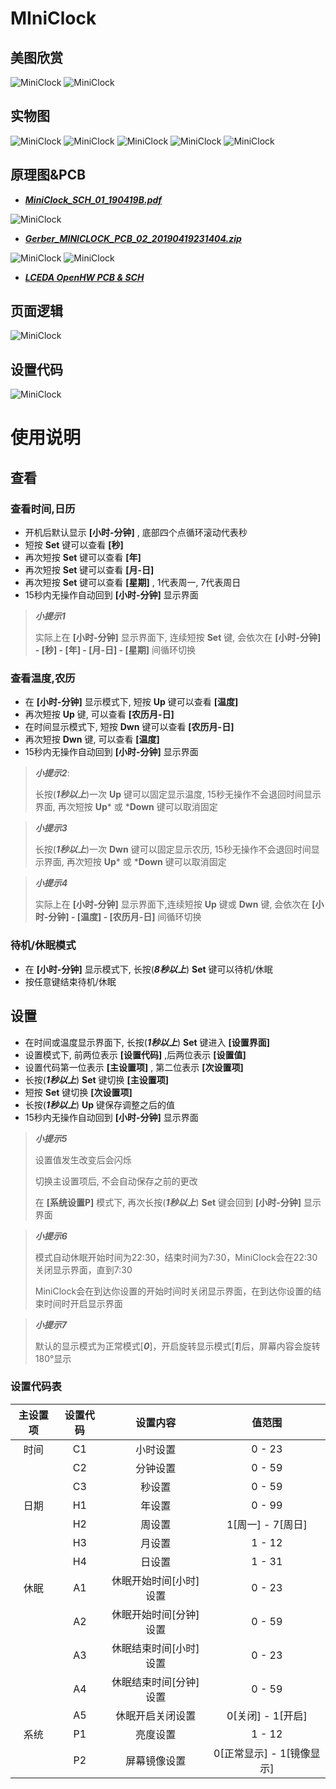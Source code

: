 # MIniClock

## 美图欣赏

![MiniClock](./media/miniclock_a0.png)
![MiniClock](./media/miniclock_a1.png)

## 实物图
![MiniClock](./media/IMG_20190424_221545_1_compressed.jpg)
![MiniClock](./media/IMG_20190427_181814_1_compressed.jpg)
![MiniClock](./media/IMG_20190427_181755_1_compressed.jpg)
![MiniClock](./media/IMG_20190424_221558_1_compressed.jpg)
![MiniClock](./media/IMG_20190424_221613_1_compressed.jpg)

## 原理图&PCB

* ***[MiniClock_SCH_01_190419B.pdf](./doc/MiniClock_SCH_01_190419B.pdf)***

![MiniClock](./doc/miniclock_sch.png)

* ***[Gerber_MINICLOCK_PCB_02_20190419231404.zip](./doc/MiniClock_PCB_Rev190417B/Gerber_MINICLOCK_PCB_02_20190419231404.zip)***

![MiniClock](./doc/miniclock_pcba.png)
![MiniClock](./doc/miniclock_pcbb.png)

* ***[LCEDA OpenHW PCB & SCH](https://lceda.cn/whjwnavy/led-miniclock)***

## 页面逻辑

![MiniClock](./doc/miniclock_page.png)

## 设置代码

![MiniClock](./doc/miniclock_setcode.png)



# 使用说明

## 查看

### 查看时间,日历

* 开机后默认显示 **[小时-分钟]** , 底部四个点循环滚动代表秒
* 短按 **Set** 键可以查看 **[秒]**
* 再次短按 **Set** 键可以查看 **[年]**
* 再次短按 **Set** 键可以查看 **[月-日]**
* 再次短按 **Set** 键可以查看 **[星期]** , 1代表周一, 7代表周日
* 15秒内无操作自动回到 **[小时-分钟]** 显示界面

> ***小提示1***
>
> 实际上在 **[小时-分钟]** 显示界面下, 连续短按 **Set** 键, 会依次在 **[小时-分钟] - [秒] - [年] - [月-日] - [星期]** 间循环切换

### 查看温度,农历

* 在 **[小时-分钟]** 显示模式下, 短按 **Up** 键可以查看 **[温度]**
* 再次短按 **Up** 键, 可以查看 **[农历月-日]**
* 在时间显示模式下, 短按 **Dwn** 键可以查看 **[农历月-日]**
* 再次短按 **Dwn** 键, 可以查看 **[温度]**
* 15秒内无操作自动回到 **[小时-分钟]** 显示界面

> ***小提示2***:
>
> 长按(***1秒以上***)一次 **Up** 键可以固定显示温度, 15秒无操作不会退回时间显示界面, 再次短按 **Up*** 或 ***Down** 键可以取消固定

> ***小提示3***
>
> 长按(***1秒以上***)一次 **Dwn** 键可以固定显示农历, 15秒无操作不会退回时间显示界面, 再次短按 **Up*** 或 ***Down** 键可以取消固定

> ***小提示4***
>
> 实际上在 **[小时-分钟]** 显示界面下,连续短按 **Up** 键或 **Dwn** 键, 会依次在 **[小时-分钟] - [温度] - [农历月-日]** 间循环切换

### 待机/休眠模式

* 在 **[小时-分钟]** 显示模式下, 长按(***8秒以上***) **Set** 键可以待机/休眠
* 按任意键结束待机/休眠

## 设置
* 在时间或温度显示界面下, 长按(***1秒以上***) **Set** 键进入 **[设置界面]**
* 设置模式下, 前两位表示 **[设置代码]** ,后两位表示 **[设置值]**
* 设置代码第一位表示 **[主设置项]** , 第二位表示 **[次设置项]**
* 长按(***1秒以上***) **Set** 键切换 **[主设置项]**
* 短按 **Set** 键切换 **[次设置项]**
* 长按(***1秒以上***) **Up** 键保存调整之后的值
* 15秒内无操作自动回到 **[小时-分钟]** 显示界面

> ***小提示5***
>
> 设置值发生改变后会闪烁
>
> 切换主设置项后, 不会自动保存之前的更改
>
> 在 **[系统设置P]** 模式下, 再次长按(***1秒以上***) **Set** 键会回到 **[小时-分钟]** 显示界面

> ***小提示6***
>
> 模式自动休眠开始时间为22:30，结束时间为7:30，MiniClock会在22:30关闭显示界面，直到7:30
>
> MiniClock会在到达你设置的开始时间时关闭显示界面，在到达你设置的结束时间时开启显示界面

> ***小提示7***
>
> 默认的显示模式为正常模式[***0***]，开启旋转显示模式[***1***]后，屏幕内容会旋转180°显示

### 设置代码表

| 主设置项 | 设置代码 |        设置内容        |           值范围            |
| :------: | :------: | :--------------------: | :-------------------------: |
|   时间   |    C1    |        小时设置        |          0   - 23           |
|          |    C2    |        分钟设置        |          0   - 59           |
|          |    C3    |         秒设置         |          0   - 59           |
|   日期   |    H1    |         年设置         |          0   - 99           |
|          |    H2    |         周设置         |     1[周一]   - 7[周日]     |
|          |    H3    |         月设置         |          1   - 12           |
|          |    H4    |         日设置         |          1   - 31           |
|   休眠   |    A1    | 休眠开始时间[小时]设置 |          0   - 23           |
|          |    A2    | 休眠开始时间[分钟]设置 |          0   - 59           |
|          |    A3    | 休眠结束时间[小时]设置 |          0   - 23           |
|          |    A4    | 休眠结束时间[分钟]设置 |          0   - 59           |
|          |    A5    |    休眠开启关闭设置    |     0[关闭]   - 1[开启]     |
|   系统   |    P1    |        亮度设置        |          1   - 12           |
|          |    P2    |      屏幕镜像设置      | 0[正常显示]   - 1[镜像显示] |
